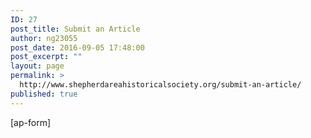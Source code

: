 ```yaml
---
ID: 27
post_title: Submit an Article
author: ng23055
post_date: 2016-09-05 17:48:00
post_excerpt: ""
layout: page
permalink: >
  http://www.shepherdareahistoricalsociety.org/submit-an-article/
published: true
---
```

[ap-form]